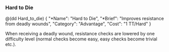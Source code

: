 ### Hard to Die 

@(dd Hard_to_die)
{ 
  "*Name": "Hard to Die",
  "*Brief": "Improves resistance from deadly wounds",
  "Category": "Advantage",
  "Cost": "1 TT/Hard"
}

When receiving a deadly wound, resistance checks are lowered
by one difficulty level (normal checks become easy, 
easy checks become trivial etc.).
